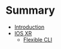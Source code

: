 # Summary

* [Introduction](README.md)
* [IOS XR](ios-xr/README.md)
  * [Flexible CLI](ios-xr/flexible-cli.md)

